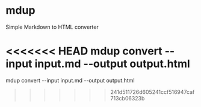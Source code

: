 # mdup
Simple Markdown to HTML converter


<<<<<<< HEAD
mdup convert --input input.md --output output.html
=======
mdup convert --input input.md --output output.html

>>>>>>> 241d511726d605241ccf516947caf713cb06323b
